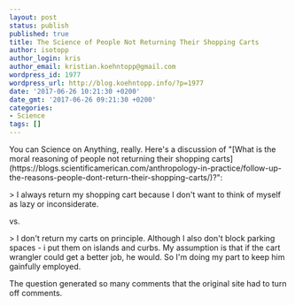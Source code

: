 ```yaml
---
layout: post
status: publish
published: true
title: The Science of People Not Returning Their Shopping Carts
author: isotopp
author_login: kris
author_email: kristian.koehntopp@gmail.com
wordpress_id: 1977
wordpress_url: http://blog.koehntopp.info/?p=1977
date: '2017-06-26 10:21:30 +0200'
date_gmt: '2017-06-26 09:21:30 +0200'
categories:
- Science
tags: []
---
```

<p>You can Science on Anything, really. Here's a discussion of "[What is the moral reasoning of people not returning their shopping carts](https://blogs.scientificamerican.com/anthropology-in-practice/follow-up-the-reasons-people-dont-return-their-shopping-carts/)?":</p>
<p>> I always return my shopping cart because I don't want to think of myself as lazy or inconsiderate.</p>
<p> vs. </p>
<p>> I don't return my carts on principle. Although I also don't block parking spaces - i put them on islands and curbs. My assumption is that if the cart wrangler could get a better job, he would. So I'm doing my part to keep him gainfully employed.</p>
<p> The question generated so many comments that the original site had to turn off comments.</p>
